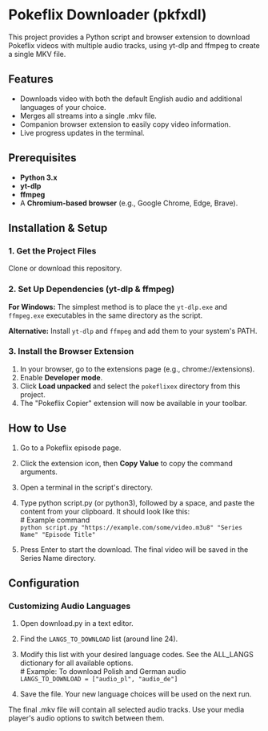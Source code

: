 # **Pokeflix Downloader (pkfxdl)**

This project provides a Python script and browser extension to download Pokeflix videos with multiple audio tracks, using yt-dlp and ffmpeg to create a single MKV file.

## **Features**

* Downloads video with both the default English audio and additional languages of your choice.  
* Merges all streams into a single .mkv file.  
* Companion browser extension to easily copy video information.  
* Live progress updates in the terminal.

## **Prerequisites**

* **Python 3.x**  
* **yt-dlp**  
* **ffmpeg**  
* A **Chromium-based browser** (e.g., Google Chrome, Edge, Brave).

## **Installation & Setup**

### **1\. Get the Project Files**

Clone or download this repository.

### **2\. Set Up Dependencies (yt-dlp & ffmpeg)**

**For Windows:** The simplest method is to place the `yt-dlp.exe` and `ffmpeg.exe` executables in the same directory as the script.

**Alternative:** Install `yt-dlp` and `ffmpeg` and add them to your system's PATH.

### **3\. Install the Browser Extension**

1. In your browser, go to the extensions page (e.g., chrome://extensions).  
2. Enable **Developer mode**.  
3. Click **Load unpacked** and select the `pokeflixex` directory from this project.  
4. The "Pokeflix Copier" extension will now be available in your toolbar.

## **How to Use**

1. Go to a Pokeflix episode page.  
2. Click the extension icon, then **Copy Value** to copy the command arguments.  
3. Open a terminal in the script's directory.  
4. Type python script.py (or python3), followed by a space, and paste the content from your clipboard. It should look like this:  
   \# Example command  
   `python script.py "https://example.com/some/video.m3u8" "Series Name" "Episode Title"`

5. Press Enter to start the download. The final video will be saved in the Series Name directory.

## **Configuration**

### **Customizing Audio Languages**

1. Open download.py in a text editor.  
2. Find the `LANGS_TO_DOWNLOAD` list (around line 24).  
3. Modify this list with your desired language codes. See the ALL\_LANGS dictionary for all available options.  
   \# Example: To download Polish and German audio  
   `LANGS_TO_DOWNLOAD = ["audio_pl", "audio_de"]`

4. Save the file. Your new language choices will be used on the next run.

The final .mkv file will contain all selected audio tracks. Use your media player's audio options to switch between them.
